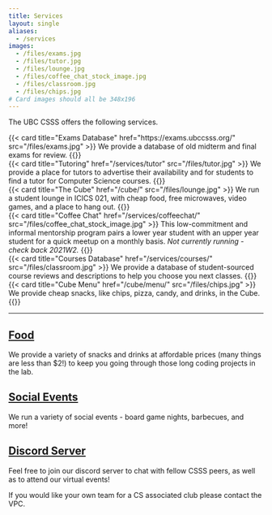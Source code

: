 ```yaml
---
title: Services
layout: single
aliases:
  - /services
images:
  - /files/exams.jpg
  - /files/tutor.jpg
  - /files/lounge.jpg
  - /files/coffee_chat_stock_image.jpg
  - /files/classroom.jpg
  - /files/chips.jpg
# Card images should all be 348x196
---
```


The UBC CSSS offers the following services.

<div class="row">
  <div class="col-lg-6 col-xl-4 mb-4 d-flex align-items-stretch">
    {{< card title="Exams Database" href="https://exams.ubccsss.org/" src="/files/exams.jpg" >}}
      We provide a database of old midterm and final exams for review.
    {{</ card >}}
  </div>
  <div class="col-lg-6 col-xl-4 mb-4 d-flex align-items-stretch">
    {{< card title="Tutoring" href="/services/tutor" src="/files/tutor.jpg" >}}
      We provide a place for tutors to advertise their availability and for students to find a tutor for Computer Science courses.
    {{</ card >}}
  </div>
  <div class="col-lg-6 col-xl-4 mb-4 d-flex align-items-stretch">
    {{< card title="The Cube" href="/cube/" src="/files/lounge.jpg" >}}
      We run a student lounge in ICICS 021, with cheap food, free microwaves, video games, and a place to hang out.
    {{</ card >}}
  </div>
  <div class="col-lg-6 col-xl-4 mb-4 d-flex align-items-stretch">
    {{< card title="Coffee Chat" href="/services/coffeechat/" src="/files/coffee_chat_stock_image.jpg" >}}
      This low-commitment and informal mentorship program pairs a lower year student with an upper year student for a quick meetup on a monthly basis. <em>Not currently running - check back 2021W2.</em>
    {{</ card >}}
  </div>
  <div class="col-lg-6 col-xl-4 mb-4 d-flex align-items-stretch">
    {{< card title="Courses Database" href="/services/courses/" src="/files/classroom.jpg" >}}
      We provide a database of student-sourced course reviews and descriptions to help you choose you next classes.
    {{</ card >}}
  </div>
  <div class="col-lg-6 col-xl-4 mb-4 d-flex align-items-stretch">
    {{< card title="Cube Menu" href="/cube/menu/" src="/files/chips.jpg" >}}
      We provide cheap snacks, like chips, pizza, candy, and drinks, in the Cube.
    {{</ card >}}
  </div>
</div>

---

## [Food](/cube/menu/)

We provide a variety of snacks and drinks at affordable prices (many things are
less than \$2!) to keep you going through those long coding projects in the lab.

## [Social Events](/events/)

We run a variety of social events - board game nights, barbecues, and more!

## [Discord Server](https://discord.gg/xF3WbYDubF)

Feel free to join our discord server to chat with fellow CSSS peers, as well as to attend our virtual events!

If you would like your own team for a CS associated club please contact the VPC.

